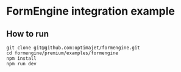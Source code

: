 # FormEngine integration example

## How to run

```shell
git clone git@github.com:optimajet/formengine.git
cd formengine/premium/examples/formengine
npm install
npm run dev
```
